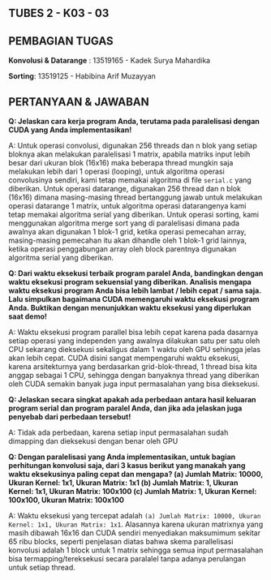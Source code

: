 ## TUBES 2 - K03 - 03 ##
## PEMBAGIAN TUGAS ##
**Konvolusi & Datarange** : 13519165 - Kadek Surya Mahardika

**Sorting**: 13519125 - Habibina Arif Muzayyan


## PERTANYAAN & JAWABAN ## 

**Q: Jelaskan cara kerja program Anda, terutama pada paralelisasi dengan CUDA yang Anda implementasikan!**

A: Untuk operasi convolusi, digunakan 256 threads dan n blok yang setiap bloknya akan melakukan paralelisasi 1 matrix, apabila matriks input lebih besar dari ukuran blok (16x16) maka beberapa thread mungkin saja melakukan lebih dari 1 operasi (looping), untuk algoritma operasi convolusinya sendiri, kami tetap memakai algoritma di file `serial.c` yang diberikan. Untuk operasi datarange, digunakan 256 thread dan n blok (16x16) dimana masing-masing thread bertanggung jawab untuk melakukan operasi datarange 1 matrix, untuk algoritma operasi datarangenya kami tetap memakai algoritma serial yang diberikan. Untuk operasi sorting, kami menggunakan algoritma merge sort yang di paralelisasi dimana pada awalnya akan digunakan 1 blok-1 grid, ketika operasi pemecahan array, masing-masing pemecahan itu akan dihandle oleh 1 blok-1 grid lainnya, ketika operasi penggabungan array oleh block parentnya digunakan algoritma serial yang diberikan.

**Q: Dari waktu eksekusi terbaik program paralel Anda, bandingkan dengan waktu eksekusi program sekuensial yang diberikan. Analisis mengapa waktu eksekusi program Anda bisa lebih lambat / lebih cepat / sama saja. Lalu simpulkan bagaimana CUDA memengaruhi waktu eksekusi program Anda. Buktikan dengan menunjukkan waktu eksekusi yang diperlukan saat demo!**

A: Waktu eksekusi program parallel bisa lebih cepat karena pada dasarnya setiap operasi yang independen yang awalnya dilakukan satu per satu oleh CPU sekarang dieksekusi sekaligus dalam 1 waktu oleh GPU sehingga jelas akan lebih cepat. CUDA disini sangat mempengaruhi waktu eksekusi, karena arsitekturnya yang berdasarkan grid-blok-thread, 1 thread bisa kita anggap sebagai 1 CPU, sehingga dengan banyaknya thread yang diberikan oleh CUDA semakin banyak juga input permasalahan yang bisa dieksekusi.

**Q: Jelaskan secara singkat apakah ada perbedaan antara hasil keluaran program serial dan program paralel Anda, dan jika ada jelaskan juga penyebab dari perbedaan tersebut!**

A: Tidak ada perbedaan, karena setiap input permasalahan sudah dimapping dan dieksekusi dengan benar oleh GPU

**Q: Dengan paralelisasi yang Anda implementasikan, untuk bagian perhitungan konvolusi saja, dari 3 kasus berikut yang manakah yang waktu eksekusinya paling cepat dan mengapa?
(a) Jumlah Matrix: 10000, Ukuran Kernel: 1x1, Ukuran Matrix: 1x1
(b) Jumlah Matrix: 1, Ukuran Kernel: 1x1, Ukuran Matrix: 100x100
(c) Jumlah Matrix: 1, Ukuran Kernel: 100x100, Ukuran Matrix: 100x100**

A: Waktu eksekusi yang tercepat adalah `(a) Jumlah Matrix: 10000, Ukuran Kernel: 1x1, Ukuran Matrix: 1x1`. Alasannya karena ukuran matrixnya yang masih dibawah 16x16 dan CUDA sendiri menyediakan maksumimum sekitar 65 ribu blocks, seperti penjelasan diatas bahwa skema parallelisasi konvolusi adalah 1 block untuk 1 matrix sehingga semua input permasalahan bisa termapping/tereksekusi secara paralalel tanpa adanya perulangan untuk setiap thread.
